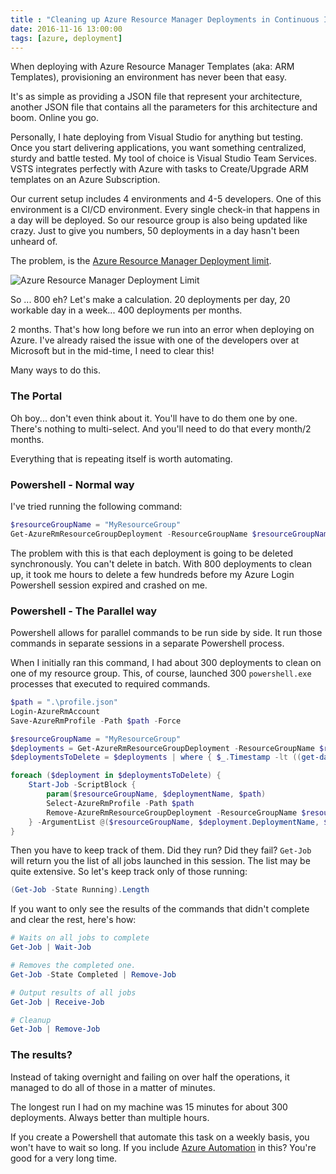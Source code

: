 ```yaml
---
title : "Cleaning up Azure Resource Manager Deployments in Continuous Integration Scenario"
date: 2016-11-16 13:00:00
tags: [azure, deployment]
---
```


When deploying with Azure Resource Manager Templates (aka: ARM Templates), provisioning an environment has never been that easy.

It's as simple as providing a JSON file that represent your architecture, another JSON file that contains all the parameters for this architecture and boom. Online you go.

Personally, I hate deploying from Visual Studio for anything but testing. Once you start delivering applications, you want something centralized, sturdy and battle tested. My tool of choice is Visual Studio Team Services. VSTS integrates perfectly with Azure with tasks to Create/Upgrade ARM templates on an Azure Subscription.

Our current setup includes 4 environments and 4-5 developers. One of this environment is a CI/CD environment. Every single check-in that happens in a day will be deployed. So our resource group is also being updated like crazy. Just to give you numbers, 50 deployments in a day hasn't been unheard of.

The problem, is the [Azure Resource Manager Deployment limit][1].

![Azure Resource Manager Deployment Limit](/posts/files/arm/limits-deployments.png)

So ... 800 eh? Let's make a calculation. 20 deployments per day, 20 workable day in a week... 400 deployments per months.

2 months. That's how long before we run into an error when deploying on Azure. I've already raised the issue with one of the developers over at Microsoft but in the mid-time, I need to clear this!

Many ways to do this.

### The Portal

Oh boy... don't even think about it. You'll have to do them one by one. There's nothing to multi-select. And you'll need to do that every month/2 months.

Everything that is repeating itself is worth automating.

### Powershell - Normal way

I've tried running the following command:
```powershell
$resourceGroupName = "MyResourceGroup"
Get-AzureRmResourceGroupDeployment -ResourceGroupName $resourceGroupName | Remove-AzureRmResourceGroupDeployment -ResourceGroupName $resourceGroupName
```

The problem with this is that each deployment is going to be deleted synchronously. You can't delete in batch. With 800 deployments to clean up, it took me hours to delete a few hundreds before my Azure Login Powershell session expired and crashed on me.

### Powershell - The Parallel way

Powershell allows for parallel commands to be run side by side. It run those commands in separate sessions in a separate Powershell process.

When I initially ran this command, I had about 300 deployments to clean on one of my resource group. This, of course, launched 300 `powershell.exe` processes that executed to required commands.

```powershell
$path = ".\profile.json"
Login-AzureRmAccount
Save-AzureRmProfile -Path $path -Force

$resourceGroupName = "MyResourceGroup"
$deployments = Get-AzureRmResourceGroupDeployment -ResourceGroupName $resourceGroupName
$deploymentsToDelete = $deployments | where { $_.Timestamp -lt ((get-date).AddDays(-7)) }

foreach ($deployment in $deploymentsToDelete) {
	Start-Job -ScriptBlock {
		param($resourceGroupName, $deploymentName, $path)
		Select-AzureRmProfile -Path $path
		Remove-AzureRmResourceGroupDeployment -ResourceGroupName $resourceGroupName -DeploymentName $deploymentName
	} -ArgumentList @($resourceGroupName, $deployment.DeploymentName, $path) | Out-Null
}

```

Then you have to keep track of them. Did they run? Did they fail? `Get-Job` will return you the list of all jobs launched in this session. The list may be quite extensive. So let's keep track only of those running:

```powershell
(Get-Job -State Running).Length
```

If you want to only see the results of the commands that didn't complete and clear the rest, here's how:

```powershell
# Waits on all jobs to complete
Get-Job | Wait-Job

# Removes the completed one.
Get-Job -State Completed | Remove-Job

# Output results of all jobs
Get-Job | Receive-Job

# Cleanup
Get-Job | Remove-Job
```

### The results?

Instead of taking overnight and failing on over half the operations, it managed to do all of those in a matter of minutes.

The longest run I had on my machine was 15 minutes for about 300 deployments. Always better than multiple hours.

If you create a Powershell that automate this task on a weekly basis, you won't have to wait so long. If you include [Azure Automation][2] in this? You're good for a very long time.



[1]: https://docs.microsoft.com/en-us/azure/azure-subscription-service-limits
[2]: https://azure.microsoft.com/en-us/services/automation/
